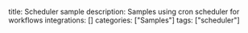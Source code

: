 title: Scheduler sample
description: Samples using cron scheduler for workflows
integrations: []
categories: ["Samples"]
tags: ["scheduler"]
